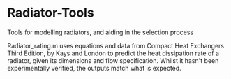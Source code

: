 # Radiator-Tools
Tools for modelling radiators, and aiding in the selection process

Radiator_rating.m uses equations and data from Compact Heat Exchangers Third Edition, by Kays and London to predict the heat dissipation rate of a radiator, given its dimensions and flow specification. Whilst it hasn't been experimentally verified, the outputs match what is expected. 
